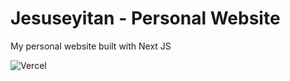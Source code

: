 # Jesuseyitan - Personal Website

My personal website built with Next JS

![Vercel](http://therealsujitk-vercel-badge.vercel.app/?app={jesuseyitan})
